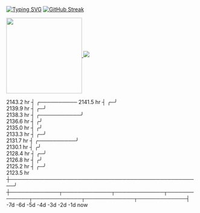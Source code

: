 
[![Typing SVG](https://readme-typing-svg.demolab.com/?lines=Hellow+There!👋;This+Is+Md+Zahed;Mern+stack+web+developer)](https://git.io/typing-svg)
[![GitHub Streak](https://streak-stats.demolab.com/?user=zahed-git&theme=dark)](https://git.io/streak-stats)

<!--
**zahed-git/zahed-git** is a ✨ _special_ ✨ repository because its `README.md` (this file) appears on your GitHub profile.

Here are some ideas to get you started:

- 🔭 I’m currently working on ...
- 🌱 I’m currently learning ...
- 👯 I’m looking to collaborate on ...
- 🤔 I’m looking for help with ...
- 💬 Ask me about ...
- 📫 How to reach me: ...
- 😄 Pronouns: ...

- ⚡ Things I code with: ... 
-->

<a href="https://github.com/anuraghazra/convoychat">
  <img height=200 align="center" src="https://github-readme-stats.vercel.app/api/top-langs?username=zahed-git&layout=compact&langs_count=8&card_width=320" />
</a>
<picture>
  <source
    srcset="https://github-readme-stats.vercel.app/api?username=zahed-git&show_icons=true&theme=dark"
    media="(prefers-color-scheme: dark)"
  />
  <source
    srcset="https://github-readme-stats.vercel.app/api?username=zahed-git&show_icons=true"
    media="(prefers-color-scheme: light), (prefers-color-scheme: no-preference)"
  />
  <img src="https://github-readme-stats.vercel.app/api?username=zahed-git&show_icons=true" />
</picture>

  2143.2 hr  ┤                                                                                        ╭────────── 
  2141.5 hr  ┤                                                                                      ╭─╯           
  2139.9 hr  ┤                                                                                    ╭─╯             
  2138.3 hr  ┤                                                                        ╭───────────╯               
  2136.6 hr  ┤                                                                       ╭╯                           
  2135.0 hr  ┤                                                                      ╭╯                            
  2133.3 hr  ┤                                                                    ╭─╯                             
  2131.7 hr  ┤                                                         ╭──────────╯                               
  2130.1 hr  ┤                                                        ╭╯                                          
  2128.4 hr  ┤                                                      ╭─╯                                           
  2126.8 hr  ┤                                                     ╭╯                                             
  2125.2 hr  ┤                                                   ╭─╯                                              
  2123.5 hr  ┼───────────────────────────────────────────────────╯                                                
             ┼─────────────┬─────────────┬─────────────┬─────────────┬─────────────┬─────────────┬─────────────┤ 
            -7d           -6d           -5d           -4d           -3d           -2d           -1d           now
